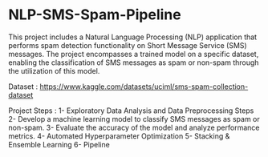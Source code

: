 # NLP-SMS-Spam-Pipeline
This project includes a Natural Language Processing (NLP) application that performs spam detection functionality on Short Message Service (SMS) messages. 
The project encompasses a trained model on a specific dataset, enabling the classification of SMS messages as spam or non-spam through the utilization of this model.


Dataset : https://www.kaggle.com/datasets/uciml/sms-spam-collection-dataset

Project Steps : 
1- Exploratory Data Analysis and Data Preprocessing Steps
2- Develop a machine learning model to classify SMS messages as spam or non-spam.
3- Evaluate the accuracy of the model and analyze performance metrics.
4- Automated Hyperparameter Optimization
5- Stacking & Ensemble Learning
6- Pipeline
